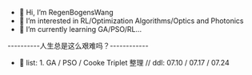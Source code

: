 - 👋 Hi, I’m RegenBogensWang
- 👀 I’m interested in RL/Optimization Algorithms/Optics and Photonics
- 🌱 I’m currently learning GA/PSO/RL...


----------人生总是这么艰难吗？------------


- 🙂 list: 
          1. GA / PSO / Cooke Triplet 整理 //
             ddl: 07.10 / 07.17 / 07.24

